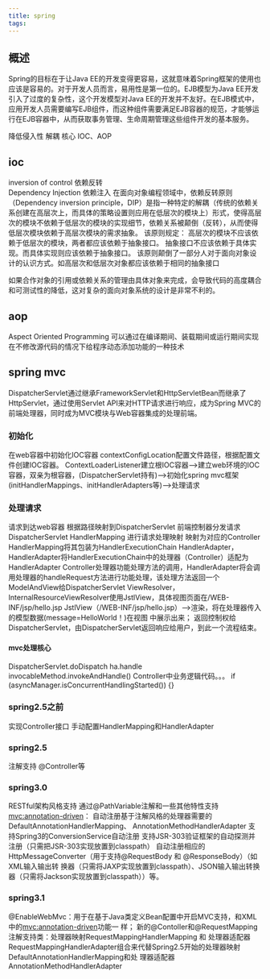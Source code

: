 ```yaml
---
title: spring
tags:
---
```



## 概述
Spring的目标在于让Java EE的开发变得更容易，这就意味着Spring框架的使用也应该是容易的。对于开发人员而言，易用性是第一位的。EJB模型为Java EE开发引入了过度的复杂性，这个开发模型对Java EE的开发并不友好。在EJB模式中，应用开发人员需要编写EJB组件，而这种组件需要满足EJB容器的规范，才能够运行在EJB容器中，从而获取事务管理、生命周期管理这些组件开发的基本服务。

降低侵入性 解耦
核心
IOC、AOP

## ioc
inversion of control  依赖反转               
Dependency Injection  依赖注入
在面向对象编程领域中，依赖反转原则（Dependency inversion principle，DIP）是指一种特定的解耦（传统的依赖关系创建在高层次上，而具体的策略设置则应用在低层次的模块上）形式，使得高层次的模块不依赖于低层次的模块的实现细节，依赖关系被颠倒（反转），从而使得低层次模块依赖于高层次模块的需求抽象。
该原则规定：
高层次的模块不应该依赖于低层次的模块，两者都应该依赖于抽象接口。
抽象接口不应该依赖于具体实现。而具体实现则应该依赖于抽象接口。
该原则颠倒了一部分人对于面向对象设计的认识方式。如高层次和低层次对象都应该依赖于相同的抽象接口

如果合作对象的引用或依赖关系的管理由具体对象来完成，会导致代码的高度耦合和可测试性的降低，这对复杂的面向对象系统的设计是非常不利的。
## aop
Aspect Oriented Programming
可以通过在编译期间、装载期间或运行期间实现在不修改源代码的情况下给程序动态添加功能的一种技术

## spring mvc
DispatcherServlet通过继承FrameworkServlet和HttpServletBean而继承了HttpServlet，通过使用Servlet API来对HTTP请求进行响应，成为Spring MVC的前端处理器，同时成为MVC模块与Web容器集成的处理前端。

### 初始化
在web容器中初始化IOC容器
contextConfigLocation配置文件路径，根据配置文件创建IOC容器。
ContextLoaderListener建立根IOC容器-->建立web环境的IOC容器，双亲为根容器，(DispatcherServlet持有)-->初始化spring mvc框架(initHandlerMappings、initHandlerAdapters等)-->处理请求

### 处理请求
请求到达web容器 根据路径映射到DispatcherServlet
前端控制器分发请求 DispatcherServlet
HandlerMapping 进行请求处理映射 映射为对应的Controller HandlerMapping将其包装为HandlerExecutionChain
HandlerAdapter，HandlerAdapter将HandlerExecutionChain中的处理器（Controller）适配为HandlerAdapter
Controller处理器功能处理方法的调用，HandlerAdapter将会调用处理器的handleRequest方法进行功能处理，该处理方法返回一个ModelAndView给DispatcherServlet
ViewResolver，InternalResourceViewResolver使用JstlView，具体视图页面在/WEB-INF/jsp/hello.jsp
JstlView（/WEB-INF/jsp/hello.jsp）——>渲染，将在处理器传入的模型数据(message=HelloWorld！)在视图
中展示出来；
返回控制权给DispatcherServlet，由DispatcherServlet返回响应给用户，到此一个流程结束。


#### mvc处理核心 
DispatcherServlet.doDispatch
ha.handle
invocableMethod.invokeAndHandle()
Controller中业务逻辑代码。。。
if (asyncManager.isConcurrentHandlingStarted()) {}


### spring2.5之前  
实现Controller接口 手动配置HandlerMapping和HandlerAdapter

### spring2.5 
注解支持 @Controller等

### spring3.0 
RESTful架构风格支持  通过@PathVariable注解和一些其他特性支持
<mvc:annotation-driven>：
自动注册基于注解风格的处理器需要的DefaultAnnotationHandlerMapping、
AnnotationMethodHandlerAdapter
支持Spring3的ConversionService自动注册
支持JSR-303验证框架的自动探测并注册（只需把JSR-303实现放置到classpath）
自动注册相应的HttpMessageConverter（用于支持@RequestBody 和 @ResponseBody）（如XML输入输出转
换器（只需将JAXP实现放置到classpath）、JSON输入输出转换器（只需将Jackson实现放置到classpath））等。


### spring3.1
@EnableWebMvc：用于在基于Java类定义Bean配置中开启MVC支持，和XML中的<mvc:annotation-driven>功能一
样；
新的@Contoller和@RequestMapping注解支持类：处理器映射RequestMappingHandlerMapping 和 处理器适配器
RequestMappingHandlerAdapter组合来代替Spring2.5开始的处理器映射DefaultAnnotationHandlerMapping和处
理器适配器AnnotationMethodHandlerAdapter

